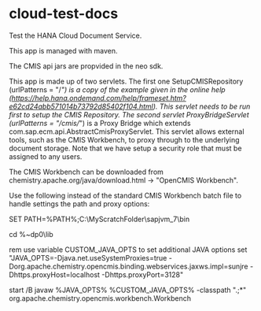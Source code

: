 cloud-test-docs
======================

Test the HANA Cloud Document Service.


This app is managed with maven.

 The CMIS api jars are propvided in the neo sdk.

This app is made up of two servlets. The first one SetupCMISRepository (urlPatterns = "/*") is a copy of the example given in the online help (https://help.hana.ondemand.com/help/frameset.htm?e62cd24abb571014b73792d85402f104.html). This servlet needs to be run first to setup the CMIS Repository.
The second servlet ProxyBridgeServlet (urlPatterns = "/cmis/*") is a Proxy Bridge which extends com.sap.ecm.api.AbstractCmisProxyServlet. This servlet allows external tools, such as the CMIS Workbench, to proxy through to the underlying document storage. Note that we have setup a security role that must be assigned to any users.

The CMIS Workbench can be downloaded from chemistry.apache.org/java/download.html -> "OpenCMIS Workbench".

Use the following instead of the standard CMIS Workbench batch file to handle settings the path and proxy options:

SET PATH=%PATH%;C:\MyScratchFolder\sapjvm_7\bin

cd %~dp0\lib

rem use variable CUSTOM_JAVA_OPTS to set additional JAVA options
set "JAVA_OPTS=-Djava.net.useSystemProxies=true -Dorg.apache.chemistry.opencmis.binding.webservices.jaxws.impl=sunjre -Dhttps.proxyHost=localhost -Dhttps.proxyPort=3128"

start /B javaw %JAVA_OPTS% %CUSTOM_JAVA_OPTS% -classpath ".;*" org.apache.chemistry.opencmis.workbench.Workbench
